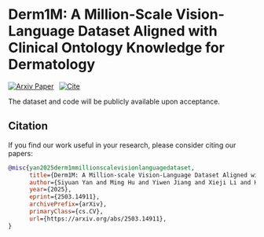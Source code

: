 # Derm1M: A Million-Scale Vision-Language Dataset Aligned with Clinical Ontology Knowledge for Dermatology
[![Arxiv Paper](https://img.shields.io/badge/Arxiv-Paper-red)](https://arxiv.org/abs/2503.14911) 
[![Cite](https://img.shields.io/badge/Cite-BibTeX-blue)](#citation)

The dataset and code will be publicly available upon acceptance.




## Citation

If you find our work useful in your research, please consider citing our papers:

```bibtex
@misc{yan2025derm1mmillionscalevisionlanguagedataset,
      title={Derm1M: A Million-scale Vision-Language Dataset Aligned with Clinical Ontology Knowledge for Dermatology}, 
      author={Siyuan Yan and Ming Hu and Yiwen Jiang and Xieji Li and Hao Fei and Philipp Tschandl and Harald Kittler and Zongyuan Ge},
      year={2025},
      eprint={2503.14911},
      archivePrefix={arXiv},
      primaryClass={cs.CV},
      url={https://arxiv.org/abs/2503.14911}, 
}

